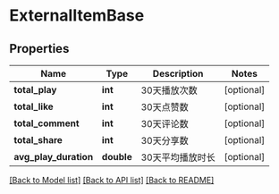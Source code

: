# ExternalItemBase

## Properties
Name | Type | Description | Notes
------------ | ------------- | ------------- | -------------
**total_play** | **int** | 30天播放次数 | [optional] 
**total_like** | **int** | 30天点赞数 | [optional] 
**total_comment** | **int** | 30天评论数 | [optional] 
**total_share** | **int** | 30天分享数 | [optional] 
**avg_play_duration** | **double** | 30天平均播放时长 | [optional] 

[[Back to Model list]](../../README.md#documentation-for-models) [[Back to API list]](../../README.md#documentation-for-api-endpoints) [[Back to README]](../../README.md)

